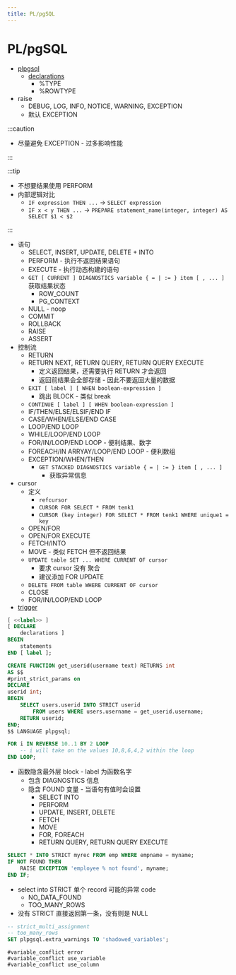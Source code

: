 ```yaml
---
title: PL/pgSQL
---
```


# PL/pgSQL

- [plpgsql](https://www.postgresql.org/docs/current/plpgsql.html)
  - [declarations](https://www.postgresql.org/docs/current/plpgsql-declarations.html)
    - %TYPE
    - %ROWTYPE
- raise
  - DEBUG, LOG, INFO, NOTICE, WARNING, EXCEPTION
  - 默认 EXCEPTION

:::caution

- 尽量避免 EXCEPTION - 过多影响性能

:::

:::tip

- 不想要结果使用 PERFORM
- 内部逻辑对比
  - `IF expression THEN ...` -> `SELECT expression`
  - `IF x < y THEN ...` -> `PREPARE statement_name(integer, integer) AS SELECT $1 < $2`

:::

- 语句
  - SELECT, INSERT, UPDATE, DELETE + INTO
  - PERFORM - 执行不返回结果语句
  - EXECUTE - 执行动态构建的语句
  - `GET [ CURRENT ] DIAGNOSTICS variable { = | := } item [ , ... ]`
    获取结果状态
    - ROW_COUNT
    - PG_CONTEXT
  - NULL - noop
  - COMMIT
  - ROLLBACK
  - RAISE
  - ASSERT
- 控制流
  - RETURN
  - RETURN NEXT, RETURN QUERY, RETURN QUERY EXECUTE
    - 定义返回结果，还需要执行 RETURN 才会返回
    - 返回前结果会全部存储 - 因此不要返回大量的数据
  - `EXIT [ label ] [ WHEN boolean-expression ]`
    - 跳出 BLOCK - 类似 break
  - `CONTINUE [ label ] [ WHEN boolean-expression ]`
  - IF/THEN/ELSE/ELSIF/END IF
  - CASE/WHEN/ELSE/END CASE
  - LOOP/END LOOP
  - WHILE/LOOP/END LOOP
  - FOR/IN/LOOP/END LOOP - 便利结果、数字
  - FOREACH/IN ARRYAY/LOOP/END LOOP - 便利数组
  - EXCEPTION/WHEN/THEN
    - `GET STACKED DIAGNOSTICS variable { = | := } item [ , ... ]`
      - 获取异常信息
- cursor
  - 定义
    - `refcursor`
    - `CURSOR FOR SELECT * FROM tenk1`
    - `CURSOR (key integer) FOR SELECT * FROM tenk1 WHERE unique1 = key`
  - OPEN/FOR
  - OPEN/FOR EXECUTE
  - FETCH/INTO
  - MOVE - 类似 FETCH 但不返回结果
  - `UPDATE table SET ... WHERE CURRENT OF cursor`
    - 要求 cursor 没有 聚合
    - 建议添加 FOR UPDATE
  - `DELETE FROM table WHERE CURRENT OF cursor`
  - CLOSE
  - FOR/IN/LOOP/END LOOP
- [trigger](./postgresql-trigger.md)

```sql title="整体结构"
[ <<label>> ]
[ DECLARE
    declarations ]
BEGIN
    statements
END [ label ];
```

```sql title="print_strict_params 辅助调试"
CREATE FUNCTION get_userid(username text) RETURNS int
AS $$
#print_strict_params on
DECLARE
userid int;
BEGIN
    SELECT users.userid INTO STRICT userid
        FROM users WHERE users.username = get_userid.username;
    RETURN userid;
END;
$$ LANGUAGE plpgsql;
```

```sql title="FOR 支持 REVERSE 和 BY"
FOR i IN REVERSE 10..1 BY 2 LOOP
    -- i will take on the values 10,8,6,4,2 within the loop
END LOOP;
```

- 函数隐含最外层 block - label 为函数名字
  - 包含 DIAGNOSTICS 信息
  - 隐含 FOUND 变量 - 当语句有值时会设置
    - SELECT INTO
    - PERFORM
    - UPDATE, INSERT, DELETE
    - FETCH
    - MOVE
    - FOR, FOREACH
    - RETURN QUERY, RETURN QUERY EXECUTE

```sql title="使用隐含的 FOUND 变量"
SELECT * INTO STRICT myrec FROM emp WHERE empname = myname;
IF NOT FOUND THEN
    RAISE EXCEPTION 'employee % not found', myname;
END IF;
```

- select into STRICT 单个 record 可能的异常 code
  - NO_DATA_FOUND
  - TOO_MANY_ROWS
- 没有 STRICT 直接返回第一条，没有则是 NULL

```sql
-- strict_multi_assignment
-- too_many_rows
SET plpgsql.extra_warnings TO 'shadowed_variables';
```

```
#variable_conflict error
#variable_conflict use_variable
#variable_conflict use_column
```
